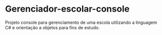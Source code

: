 # Gerenciador-escolar-console
Projeto console para gerenciamento de uma escola utilizando a linguagem C# e orientação a objetos para fins de estudo.

